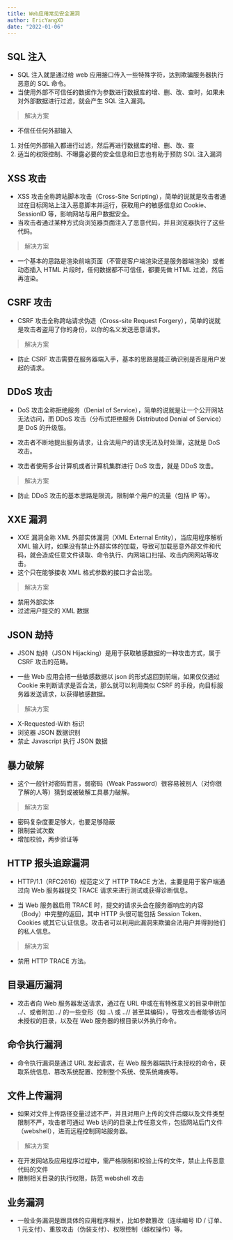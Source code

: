 ```yaml
---
title: Web应用常见安全漏洞
author: EricYangXD
date: "2022-01-06"
---
```


## SQL 注入

-   SQL 注入就是通过给 web 应用接口传入一些特殊字符，达到欺骗服务器执行恶意的 SQL 命令。
-   当使用外部不可信任的数据作为参数进行数据库的增、删、改、查时，如果未对外部数据进行过滤，就会产生 SQL 注入漏洞。

> 解决方案

-   不信任任何外部输入

1. 对任何外部输入都进行过滤，然后再进行数据库的增、删、改、查
2. 适当的权限控制、不曝露必要的安全信息和日志也有助于预防 SQL 注入漏洞

## XSS 攻击

-   XSS 攻击全称跨站脚本攻击（Cross-Site Scripting），简单的说就是攻击者通过在目标网站上注入恶意脚本并运行，获取用户的敏感信息如 Cookie、SessionID 等，影响网站与用户数据安全。
-   当攻击者通过某种方式向浏览器页面注入了恶意代码，并且浏览器执行了这些代码。

> 解决方案

-   一个基本的思路是渲染前端页面（不管是客户端渲染还是服务器端渲染）或者动态插入 HTML 片段时，任何数据都不可信任，都要先做 HTML 过滤，然后再渲染。

## CSRF 攻击

-   CSRF 攻击全称跨站请求伪造（Cross-site Request Forgery），简单的说就是攻击者盗用了你的身份，以你的名义发送恶意请求。

> 解决方案

-   防止 CSRF 攻击需要在服务器端入手，基本的思路是能正确识别是否是用户发起的请求。

## DDoS 攻击

-   DoS 攻击全称拒绝服务（Denial of Service），简单的说就是让一个公开网站无法访问，而 DDoS 攻击（分布式拒绝服务 Distributed Denial of Service）是 DoS 的升级版。

-   攻击者不断地提出服务请求，让合法用户的请求无法及时处理，这就是 DoS 攻击。

-   攻击者使用多台计算机或者计算机集群进行 DoS 攻击，就是 DDoS 攻击。

> 解决方案

-   防止 DDoS 攻击的基本思路是限流，限制单个用户的流量（包括 IP 等）。

## XXE 漏洞

-   XXE 漏洞全称 XML 外部实体漏洞（XML External Entity），当应用程序解析 XML 输入时，如果没有禁止外部实体的加载，导致可加载恶意外部文件和代码，就会造成任意文件读取、命令执行、内网端口扫描、攻击内网网站等攻击。
-   这个只在能够接收 XML 格式参数的接口才会出现。

> 解决方案

-   禁用外部实体
-   过滤用户提交的 XML 数据

## JSON 劫持

-   JSON 劫持（JSON Hijacking）是用于获取敏感数据的一种攻击方式，属于 CSRF 攻击的范畴。

-   一些 Web 应用会把一些敏感数据以 json 的形式返回到前端，如果仅仅通过 Cookie 来判断请求是否合法，那么就可以利用类似 CSRF 的手段，向目标服务器发送请求，以获得敏感数据。

> 解决方案

-   X-Requested-With 标识
-   浏览器 JSON 数据识别
-   禁止 Javascript 执行 JSON 数据

## 暴力破解

-   这个一般针对密码而言，弱密码（Weak Password）很容易被别人（对你很了解的人等）猜到或被破解工具暴力破解。

> 解决方案

-   密码复杂度要足够大，也要足够隐蔽
-   限制尝试次数
-   增加校验，两步验证等

## HTTP 报头追踪漏洞

-   HTTP/1.1（RFC2616）规范定义了 HTTP TRACE 方法，主要是用于客户端通过向 Web 服务器提交 TRACE 请求来进行测试或获得诊断信息。

-   当 Web 服务器启用 TRACE 时，提交的请求头会在服务器响应的内容（Body）中完整的返回，其中 HTTP 头很可能包括 Session Token、Cookies 或其它认证信息。攻击者可以利用此漏洞来欺骗合法用户并得到他们的私人信息。

> 解决方案

-   禁用 HTTP TRACE 方法。

## 目录遍历漏洞

-   攻击者向 Web 服务器发送请求，通过在 URL 中或在有特殊意义的目录中附加 ../、或者附加 ../ 的一些变形（如 ..\ 或 ..// 甚至其编码），导致攻击者能够访问未授权的目录，以及在 Web 服务器的根目录以外执行命令。

## 命令执行漏洞

-   命令执行漏洞是通过 URL 发起请求，在 Web 服务器端执行未授权的命令，获取系统信息、篡改系统配置、控制整个系统、使系统瘫痪等。

## 文件上传漏洞

-   如果对文件上传路径变量过滤不严，并且对用户上传的文件后缀以及文件类型限制不严，攻击者可通过 Web 访问的目录上传任意文件，包括网站后门文件（webshell），进而远程控制网站服务器。

> 解决方案

-   在开发网站及应用程序过程中，需严格限制和校验上传的文件，禁止上传恶意代码的文件
-   限制相关目录的执行权限，防范 webshell 攻击

## 业务漏洞

-   一般业务漏洞是跟具体的应用程序相关，比如参数篡改（连续编号 ID / 订单、1 元支付）、重放攻击（伪装支付）、权限控制（越权操作）等。

